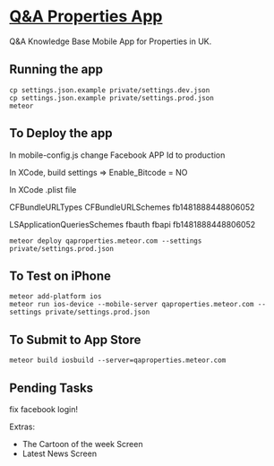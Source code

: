 # [Q&A Properties App](http://qaproperties.meteor.com/)

Q&A Knowledge Base Mobile App for Properties in UK.

## Running the app

```
cp settings.json.example private/settings.dev.json
cp settings.json.example private/settings.prod.json
meteor
```

## To Deploy the app

In mobile-config.js change Facebook APP Id to production

In XCode, build settings => Enable_Bitcode = NO

In XCode .plist file

<key>CFBundleURLTypes</key>
<array>
	<dict>
		<key>CFBundleURLSchemes</key>
		<array>
			<string>fb1481888448806052</string>
		</array>
	</dict>
</array>

<key>LSApplicationQueriesSchemes</key>
<array>
	<string>fbauth</string>
	<string>fbapi</string>
	<string>fb1481888448806052</string>
</array>


```
meteor deploy qaproperties.meteor.com --settings private/settings.prod.json
```

## To Test on iPhone

```
meteor add-platform ios
meteor run ios-device --mobile-server qaproperties.meteor.com --settings private/settings.prod.json
```

## To Submit to App Store

```
meteor build iosbuild --server=qaproperties.meteor.com
```

## Pending Tasks

fix facebook login!

Extras:

- The Cartoon of the week Screen
- Latest News Screen




